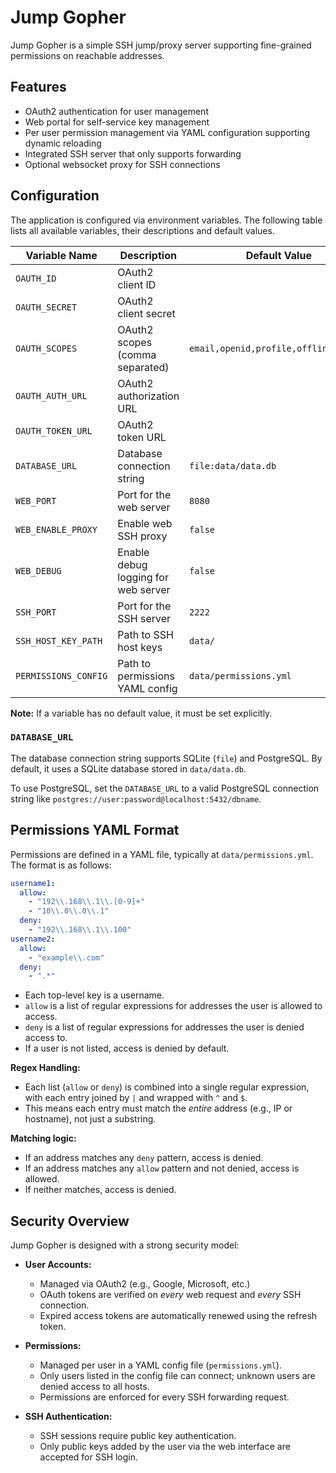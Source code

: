 # Jump Gopher

Jump Gopher is a simple SSH jump/proxy server supporting fine-grained permissions on reachable addresses.

## Features

- OAuth2 authentication for user management
- Web portal for self-service key management
- Per user permission management via YAML configuration supporting dynamic reloading
- Integrated SSH server that only supports forwarding
- Optional websocket proxy for SSH connections

## Configuration

The application is configured via environment variables. The following table 
lists all available variables, their descriptions and default values.

| Variable Name        | Description                         | Default Value                         |
|----------------------|-------------------------------------|---------------------------------------|
| `OAUTH_ID`           | OAuth2 client ID                    |                                       |
| `OAUTH_SECRET`       | OAuth2 client secret                |                                       |
| `OAUTH_SCOPES`       | OAuth2 scopes (comma separated)     | `email,openid,profile,offline_access` |
| `OAUTH_AUTH_URL`     | OAuth2 authorization URL            |                                       |
| `OAUTH_TOKEN_URL`    | OAuth2 token URL                    |                                       |
| `DATABASE_URL`       | Database connection string          | `file:data/data.db`                   |
| `WEB_PORT`           | Port for the web server             | `8080`                                |
| `WEB_ENABLE_PROXY`   | Enable web SSH proxy                | `false`                               |
| `WEB_DEBUG`          | Enable debug logging for web server | `false`                               |
| `SSH_PORT`           | Port for the SSH server             | `2222`                                |
| `SSH_HOST_KEY_PATH`  | Path to SSH host keys               | `data/`                               |
| `PERMISSIONS_CONFIG` | Path to permissions YAML config     | `data/permissions.yml`                |

**Note:** If a variable has no default value, it must be set explicitly.

### `DATABASE_URL`

The database connection string supports SQLite (`file`) and PostgreSQL. 
By default, it uses a SQLite database stored in `data/data.db`.

To use PostgreSQL, set the `DATABASE_URL` to a valid PostgreSQL connection string like 
`postgres://user:password@localhost:5432/dbname`.

## Permissions YAML Format

Permissions are defined in a YAML file, typically at `data/permissions.yml`. The format is as follows:

```yaml
username1:
  allow:
    - "192\\.168\\.1\\.[0-9]+"
    - "10\\.0\\.0\\.1"
  deny:
    - "192\\.168\\.1\\.100"
username2:
  allow:
    - "example\\.com"
  deny:
    - ".*"
```

- Each top-level key is a username.
- `allow` is a list of regular expressions for addresses the user is allowed to access.
- `deny` is a list of regular expressions for addresses the user is denied access to.
- If a user is not listed, access is denied by default.

**Regex Handling:**
- Each list (`allow` or `deny`) is combined into a single regular expression, with each entry joined by `|` and wrapped with `^` and `$`.
- This means each entry must match the *entire* address (e.g., IP or hostname), not just a substring.

**Matching logic:**
- If an address matches any `deny` pattern, access is denied.
- If an address matches any `allow` pattern and not denied, access is allowed.
- If neither matches, access is denied.

## Security Overview

Jump Gopher is designed with a strong security model:

- **User Accounts:**  
  - Managed via OAuth2 (e.g., Google, Microsoft, etc.)
  - OAuth tokens are verified on *every* web request and *every* SSH connection.
  - Expired access tokens are automatically renewed using the refresh token.

- **Permissions:**  
  - Managed per user in a YAML config file (`permissions.yml`).
  - Only users listed in the config file can connect; unknown users are denied access to all hosts.
  - Permissions are enforced for every SSH forwarding request.

- **SSH Authentication:**  
  - SSH sessions require public key authentication.
  - Only public keys added by the user via the web interface are accepted for SSH login.
